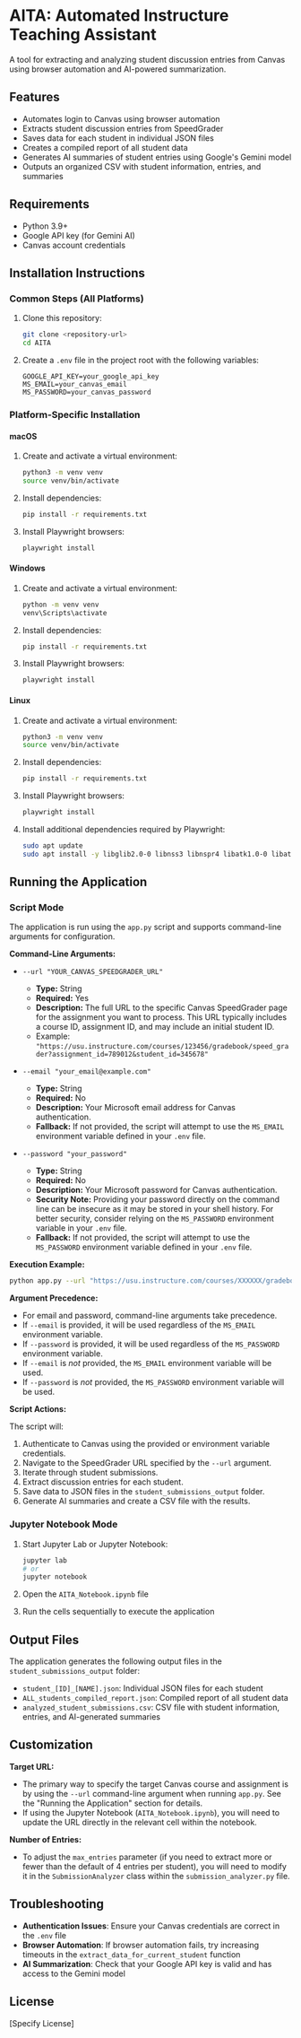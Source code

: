# AITA: Automated Instructure Teaching Assistant

A tool for extracting and analyzing student discussion entries from Canvas using browser automation and AI-powered summarization.

## Features

- Automates login to Canvas using browser automation
- Extracts student discussion entries from SpeedGrader
- Saves data for each student in individual JSON files
- Creates a compiled report of all student data
- Generates AI summaries of student entries using Google's Gemini model
- Outputs an organized CSV with student information, entries, and summaries

## Requirements

- Python 3.9+
- Google API key (for Gemini AI)
- Canvas account credentials

## Installation Instructions

### Common Steps (All Platforms)

1. Clone this repository:
   ```bash
   git clone <repository-url>
   cd AITA
   ```

2. Create a `.env` file in the project root with the following variables:
   ```
   GOOGLE_API_KEY=your_google_api_key
   MS_EMAIL=your_canvas_email
   MS_PASSWORD=your_canvas_password
   ```

### Platform-Specific Installation

#### macOS

1. Create and activate a virtual environment:
   ```bash
   python3 -m venv venv
   source venv/bin/activate
   ```

2. Install dependencies:
   ```bash
   pip install -r requirements.txt
   ```

3. Install Playwright browsers:
   ```bash
   playwright install
   ```

#### Windows

1. Create and activate a virtual environment:
   ```cmd
   python -m venv venv
   venv\Scripts\activate
   ```

2. Install dependencies:
   ```cmd
   pip install -r requirements.txt
   ```

3. Install Playwright browsers:
   ```cmd
   playwright install
   ```

#### Linux

1. Create and activate a virtual environment:
   ```bash
   python3 -m venv venv
   source venv/bin/activate
   ```

2. Install dependencies:
   ```bash
   pip install -r requirements.txt
   ```

3. Install Playwright browsers:
   ```bash
   playwright install
   ```

4. Install additional dependencies required by Playwright:
   ```bash
   sudo apt update
   sudo apt install -y libglib2.0-0 libnss3 libnspr4 libatk1.0-0 libatk-bridge2.0-0 libcups2 libdrm2 libdbus-1-3 libxcb1 libxkbcommon0 libatspi2.0-0 libx11-6 libxcomposite1 libxdamage1 libxext6 libxfixes3 libxrandr2 libgbm1 libpango-1.0-0 libcairo2 libasound2
   ```

## Running the Application

### Script Mode

The application is run using the `app.py` script and supports command-line arguments for configuration.

**Command-Line Arguments:**

*   `--url "YOUR_CANVAS_SPEEDGRADER_URL"`
    *   **Type:** String
    *   **Required:** Yes
    *   **Description:** The full URL to the specific Canvas SpeedGrader page for the assignment you want to process. This URL typically includes a course ID, assignment ID, and may include an initial student ID.
    *   Example: `"https://usu.instructure.com/courses/123456/gradebook/speed_grader?assignment_id=789012&student_id=345678"`

*   `--email "your_email@example.com"`
    *   **Type:** String
    *   **Required:** No
    *   **Description:** Your Microsoft email address for Canvas authentication.
    *   **Fallback:** If not provided, the script will attempt to use the `MS_EMAIL` environment variable defined in your `.env` file.

*   `--password "your_password"`
    *   **Type:** String
    *   **Required:** No
    *   **Description:** Your Microsoft password for Canvas authentication.
    *   **Security Note:** Providing your password directly on the command line can be insecure as it may be stored in your shell history. For better security, consider relying on the `MS_PASSWORD` environment variable in your `.env` file.
    *   **Fallback:** If not provided, the script will attempt to use the `MS_PASSWORD` environment variable defined in your `.env` file.

**Execution Example:**

```bash
python app.py --url "https://usu.instructure.com/courses/XXXXXX/gradebook/speed_grader?assignment_id=YYYYYYY" --email "your_email@example.com" --password "your_password"
```

**Argument Precedence:**

*   For email and password, command-line arguments take precedence.
*   If `--email` is provided, it will be used regardless of the `MS_EMAIL` environment variable.
*   If `--password` is provided, it will be used regardless of the `MS_PASSWORD` environment variable.
*   If `--email` is *not* provided, the `MS_EMAIL` environment variable will be used.
*   If `--password` is *not* provided, the `MS_PASSWORD` environment variable will be used.

**Script Actions:**

The script will:
1. Authenticate to Canvas using the provided or environment variable credentials.
2. Navigate to the SpeedGrader URL specified by the `--url` argument.
3. Iterate through student submissions.
4. Extract discussion entries for each student.
5. Save data to JSON files in the `student_submissions_output` folder.
6. Generate AI summaries and create a CSV file with the results.

### Jupyter Notebook Mode

1. Start Jupyter Lab or Jupyter Notebook:
   ```bash
   jupyter lab
   # or
   jupyter notebook
   ```

2. Open the `AITA_Notebook.ipynb` file

3. Run the cells sequentially to execute the application

## Output Files

The application generates the following output files in the `student_submissions_output` folder:

- `student_[ID]_[NAME].json`: Individual JSON files for each student
- `ALL_students_compiled_report.json`: Compiled report of all student data
- `analyzed_student_submissions.csv`: CSV file with student information, entries, and AI-generated summaries

## Customization

**Target URL:**

*   The primary way to specify the target Canvas course and assignment is by using the `--url` command-line argument when running `app.py`. See the "Running the Application" section for details.
*   If using the Jupyter Notebook (`AITA_Notebook.ipynb`), you will need to update the URL directly in the relevant cell within the notebook.

**Number of Entries:**

*   To adjust the `max_entries` parameter (if you need to extract more or fewer than the default of 4 entries per student), you will need to modify it in the `SubmissionAnalyzer` class within the `submission_analyzer.py` file.

## Troubleshooting

- **Authentication Issues**: Ensure your Canvas credentials are correct in the `.env` file
- **Browser Automation**: If browser automation fails, try increasing timeouts in the `extract_data_for_current_student` function
- **AI Summarization**: Check that your Google API key is valid and has access to the Gemini model

## License

[Specify License]